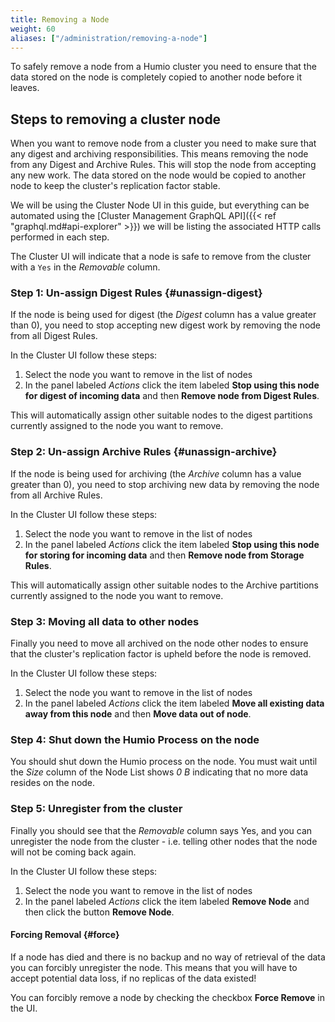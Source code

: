 ```yaml
---
title: Removing a Node
weight: 60
aliases: ["/administration/removing-a-node"]
---
```


To safely remove a node from a Humio cluster you need to ensure that the data
stored on the node is completely copied to another node before it leaves.

## Steps to removing a cluster node

When you want to remove node from a cluster you need to make sure that
any digest and archiving responsibilities. This means removing the node from
any Digest and Archive Rules. This will stop the node from accepting any new
work. The data stored on the node would be copied to another node to keep the
cluster's replication factor stable.

We will be using the Cluster Node UI in this guide, but everything can be
automated using the [Cluster Management GraphQL API]({{< ref "graphql.md#api-explorer" >}})
we will be listing the associated HTTP calls performed in each step.

The Cluster UI will indicate that a node is safe to remove from the cluster with
a `Yes` in the _Removable_ column.

### Step 1: Un-assign Digest Rules {#unassign-digest}

If the node is being used for digest (the _Digest_ column has a value greater than 0),
you need to stop accepting new digest work by removing the node from all Digest Rules.

In the Cluster UI follow these steps:

1. Select the node you want to remove in the list of nodes
1. In the panel labeled _Actions_ click the item labeled __Stop using this node for digest of incoming data__ and then __Remove node from Digest Rules__.

This will automatically assign other suitable nodes to the digest partitions currently
assigned to the node you want to remove.

### Step 2: Un-assign Archive Rules {#unassign-archive}

If the node is being used for archiving (the _Archive_ column has a value greater than 0),
you need to stop archiving new data by removing the node from all Archive Rules.

In the Cluster UI follow these steps:

1. Select the node you want to remove in the list of nodes
1. In the panel labeled _Actions_ click the item labeled __Stop using this node for storing for incoming data__ and then __Remove node from Storage Rules__.

This will automatically assign other suitable nodes to the Archive partitions
currently assigned to the node you want to remove.

### Step 3: Moving all data to other nodes

Finally you need to move all archived on the node other nodes to ensure that
the cluster's replication factor is upheld before the node is removed.

In the Cluster UI follow these steps:

1. Select the node you want to remove in the list of nodes
1. In the panel labeled _Actions_ click the item labeled __Move all existing data away from this node__ and then __Move data out of node__.


### Step 4: Shut down the Humio Process on the node

You should shut down the Humio process on the node.
You must wait until the _Size_ column of the Node List shows _0 B_ indicating that
no more data resides on the node.

### Step 5: Unregister from the cluster

Finally you should see that the _Removable_ column says Yes, and you can
unregister the node from the cluster - i.e. telling other nodes that the node
will not be coming back again.

In the Cluster UI follow these steps:

1. Select the node you want to remove in the list of nodes
1. In the panel labeled _Actions_ click the item labeled __Remove Node__ and then click the button __Remove Node__.

#### Forcing Removal {#force}

If a node has died and there is no backup and no way of retrieval of the data
you can forcibly unregister the node. This means that you will have to accept
potential data loss, if no replicas of the data existed!

You can forcibly remove a node by checking the checkbox __Force Remove__ in the UI.
